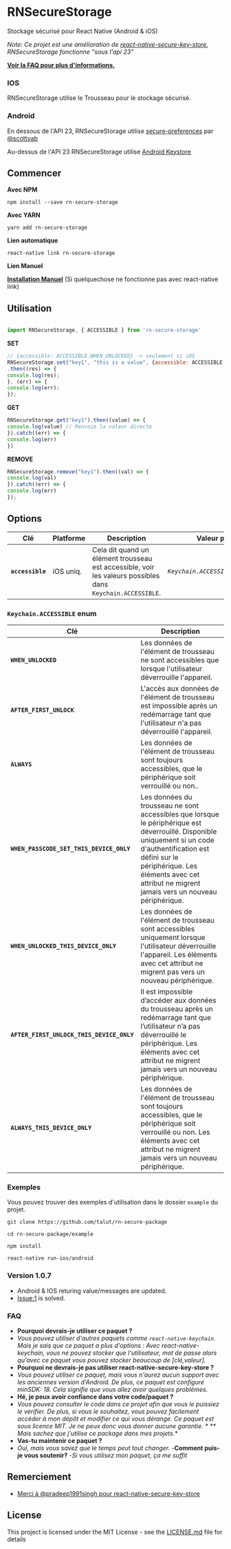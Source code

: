 # RNSecureStorage

Stockage sécurisé pour React Native (Android & iOS) 

*Note: Ce projet est une amélioration de [react-native-secure-key-store](https://github.com/pradeep1991singh/react-native-secure-key-store), RNSecureStorage fonctionne "sous l'api 23"*

**[Voir la FAQ pour plus d'informations.](#faq)**

### IOS

RNSecureStorage utilise le Trousseau pour le stockage sécurisé.

### Android

En dessous de l'API 23, RNSecureStorage utilise [secure-preferences](https://github.com/scottyab/secure-preferences/) par [@scottyab](https://github.com/scottyab)

Au-dessus de l'API 23 RNSecureStorage utilise [Android Keystore](https://developer.android.com/training/articles/keystore)

## Commencer

**Avec NPM**
```
npm install --save rn-secure-storage
```

**Avec YARN**
```
yarn add rn-secure-storage
```

**Lien automatique**

```
react-native link rn-secure-storage
```

**Lien Manuel**

**[Installation Manuel](/docs/manual-installation.md)** (Si quelquechose ne fonctionne pas avec react-native link)


## Utilisation


```javascript

import RNSecureStorage, { ACCESSIBLE } from 'rn-secure-storage'

```

**SET**
```javascript
// {accessible: ACCESSIBLE.WHEN_UNLOCKED} -> seulement si iOS
RNSecureStorage.set("key1", "this is a value", {accessible: ACCESSIBLE.WHEN_UNLOCKED})
.then((res) => {
console.log(res);
}, (err) => {
console.log(err);
});
```

**GET**
```javascript
RNSecureStorage.get("key1").then((value) => {
console.log(value) // Renvoie la valeur directe
}).catch((err) => {
console.log(err)
})
```

**REMOVE**
```javascript
RNSecureStorage.remove("key1").then((val) => {
console.log(val)
}).catch((err) => {
console.log(err)
});
```

## Options

| Clé | Platforme | Description | Valeur par défaut |
|---|---|---|---|
|**`accessible`**|iOS uniq.| Cela dit quand un élément trousseau est accessible, voir les valeurs possibles dans `Keychain.ACCESSIBLE`. |*`Keychain.ACCESSIBLE.WHEN_UNLOCKED`*|

### `Keychain.ACCESSIBLE` enum

| Clé | Description |
|-----|-------------|
|**`WHEN_UNLOCKED`**|Les données de l'élément de trousseau ne sont accessibles que lorsque l'utilisateur déverrouille l'appareil.|
|**`AFTER_FIRST_UNLOCK`**|L'accès aux données de l'élément de trousseau est impossible après un redémarrage tant que l'utilisateur n'a pas déverrouillé l'appareil.|
|**`ALWAYS`**|Les données de l'élément de trousseau sont toujours accessibles, que le périphérique soit verrouillé ou non..|
|**`WHEN_PASSCODE_SET_THIS_DEVICE_ONLY`**|Les données du trousseau ne sont accessibles que lorsque le périphérique est déverrouillé. Disponible uniquement si un code d'authentification est défini sur le périphérique. Les éléments avec cet attribut ne migrent jamais vers un nouveau périphérique.|
|**`WHEN_UNLOCKED_THIS_DEVICE_ONLY`**|Les données de l'élément de trousseau sont accessibles uniquement lorsque l'utilisateur déverrouille l'appareil. Les éléments avec cet attribut ne migrent pas vers un nouveau périphérique.|
|**`AFTER_FIRST_UNLOCK_THIS_DEVICE_ONLY`**|Il est impossible d’accéder aux données du trousseau après un redémarrage tant que l’utilisateur n’a pas déverrouillé le périphérique. Les éléments avec cet attribut ne migrent jamais vers un nouveau périphérique.|
|**`ALWAYS_THIS_DEVICE_ONLY`**|Les données de l'élément de trousseau sont toujours accessibles, que le périphérique soit verrouillé ou non. Les éléments avec cet attribut ne migrent jamais vers un nouveau périphérique.|


### Exemples

Vous pouvez trouver des exemples d'utilisation dans le dossier `example` du projet. 

```console
git clone https://github.com/talut/rn-secure-package

cd rn-secure-package/example

npm install

react-native run-ios/android
```



### Version 1.0.7
- Android & IOS returing value/messages are updated.
- [Issue:1](https://github.com/talut/rn-secure-storage/issues/1) is solved.

### FAQ

- **Pourquoi devrais-je utiliser ce paquet ?**
- *Vous pouvez utiliser d'autres paquets comme `react-native-keychain`. Mais je sais que ce paquet a plus d'options : Avec react-native-keychain, vous ne pouvez stocker que l'utilisateur, mot de passe alors qu'avec ce paquet vous pouvez stocker beaucoup de [clé,valeur].*
- **Pourquoi ne devrais-je pas utiliser react-native-secure-key-store ?**
- *Vous pouvez utiliser ce paquet, mais vous n'aurez aucun support avec les anciennes version d'Android. De plus, ce paquet est configuré minSDK: 18. Cela signifie que vous allez avoir quelques problèmes.*
- **Hé, je peux avoir confiance dans votre code/paquet ?**
- *Vous pouvez consulter le code dans ce projet afin que vous le puissiez le vérifier. De plus, si vous le souhaitez, vous pouvez facilement accéder à mon dépôt et modifier ce qui vous dérange. Ce paquet est sous licence MIT. Je ne peux donc vous donner aucune garantie. * ** Mais sachez que j'utilise ce package dans mes projets.**
- **Vas-tu maintenir ce paquet ?**
- *Oui, mais vous savez que le temps peut tout changer.*
-**Comment puis-je vous soutenir?**
-*Si vous utilisez mon paquet, ça me suffit*

## Remerciement

-  [Merci à @pradeep1991singh pour react-native-secure-key-store](https://github.com/pradeep1991singh/)

## License

This project is licensed under the MIT License - see the [LICENSE.md](LICENSE.md) file for details




